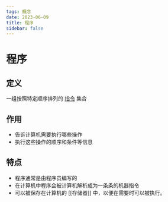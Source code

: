 ```yaml
---
tags: 概念
date: 2023-06-09
title: 程序
sidebar: false
---
```

# 程序

## 定义

一组按照特定顺序排列的 [指令](机器指令.md) 集合

## 作用

- 告诉计算机需要执行哪些操作
- 执行这些操作的顺序和条件等信息

## 特点

- 程序通常是由程序员编写的
- 在计算机中程序会被计算机解析成为一条条的机器指令
- 可以被保存在计算机的 [[存储器]] 中，以便在需要时可以被执行。